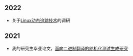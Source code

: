 ## 2022
* 关于[Linux动态追踪技术](/_posts/2022-3-Linux-Dynamic-Tracing.md)的调研

## 2021
* 我的研究生毕业论文，[面向二进制翻译的随机化测试生成研究](/_posts/2021-6-Research-on-Random-Test-Generation-for-Binary-Translation.pdf)
